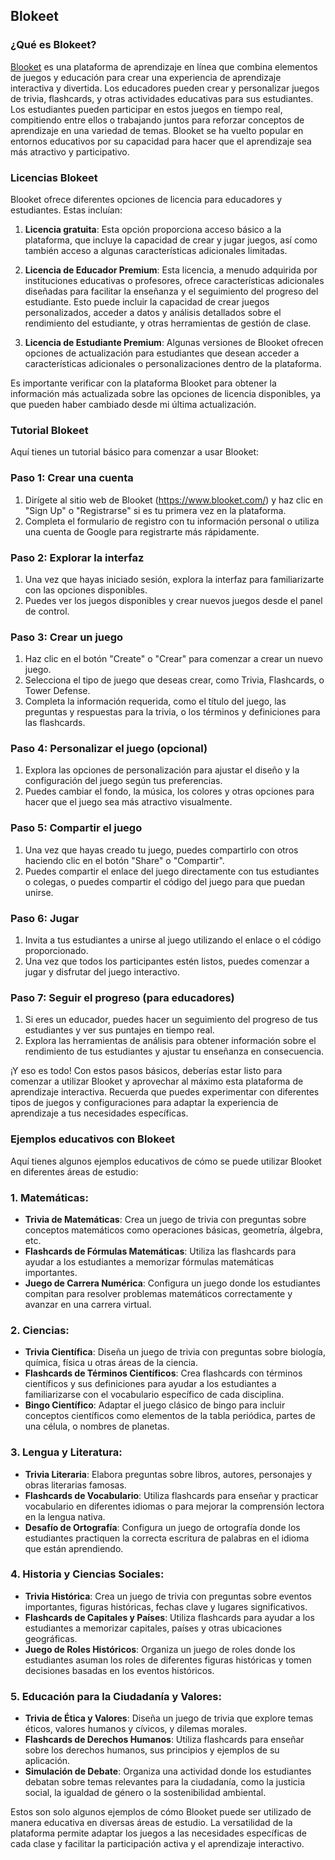 ## Blokeet

### ¿Qué es Blokeet?

[Blooket](https://www.blooket.com/) es una plataforma de aprendizaje en línea que combina elementos de juegos y educación para crear una experiencia de aprendizaje interactiva y divertida. Los educadores pueden crear y personalizar juegos de trivia, flashcards, y otras actividades educativas para sus estudiantes. Los estudiantes pueden participar en estos juegos en tiempo real, compitiendo entre ellos o trabajando juntos para reforzar conceptos de aprendizaje en una variedad de temas. Blooket se ha vuelto popular en entornos educativos por su capacidad para hacer que el aprendizaje sea más atractivo y participativo.

### Licencias Blokeet

Blooket ofrece diferentes opciones de licencia para educadores y estudiantes. Estas incluían:

1. **Licencia gratuita**: Esta opción proporciona acceso básico a la plataforma, que incluye la capacidad de crear y jugar juegos, así como también acceso a algunas características adicionales limitadas.

2. **Licencia de Educador Premium**: Esta licencia, a menudo adquirida por instituciones educativas o profesores, ofrece características adicionales diseñadas para facilitar la enseñanza y el seguimiento del progreso del estudiante. Esto puede incluir la capacidad de crear juegos personalizados, acceder a datos y análisis detallados sobre el rendimiento del estudiante, y otras herramientas de gestión de clase.

3. **Licencia de Estudiante Premium**: Algunas versiones de Blooket ofrecen opciones de actualización para estudiantes que desean acceder a características adicionales o personalizaciones dentro de la plataforma.

Es importante verificar con la plataforma Blooket para obtener la información más actualizada sobre las opciones de licencia disponibles, ya que pueden haber cambiado desde mi última actualización.

### Tutorial Blokeet

Aquí tienes un tutorial básico para comenzar a usar Blooket:

### Paso 1: Crear una cuenta
1. Dirígete al sitio web de Blooket (https://www.blooket.com/) y haz clic en "Sign Up" o "Registrarse" si es tu primera vez en la plataforma.
2. Completa el formulario de registro con tu información personal o utiliza una cuenta de Google para registrarte más rápidamente.

### Paso 2: Explorar la interfaz
1. Una vez que hayas iniciado sesión, explora la interfaz para familiarizarte con las opciones disponibles.
2. Puedes ver los juegos disponibles y crear nuevos juegos desde el panel de control.

### Paso 3: Crear un juego
1. Haz clic en el botón "Create" o "Crear" para comenzar a crear un nuevo juego.
2. Selecciona el tipo de juego que deseas crear, como Trivia, Flashcards, o Tower Defense.
3. Completa la información requerida, como el título del juego, las preguntas y respuestas para la trivia, o los términos y definiciones para las flashcards.

### Paso 4: Personalizar el juego (opcional)
1. Explora las opciones de personalización para ajustar el diseño y la configuración del juego según tus preferencias.
2. Puedes cambiar el fondo, la música, los colores y otras opciones para hacer que el juego sea más atractivo visualmente.

### Paso 5: Compartir el juego
1. Una vez que hayas creado tu juego, puedes compartirlo con otros haciendo clic en el botón "Share" o "Compartir".
2. Puedes compartir el enlace del juego directamente con tus estudiantes o colegas, o puedes compartir el código del juego para que puedan unirse.

### Paso 6: Jugar
1. Invita a tus estudiantes a unirse al juego utilizando el enlace o el código proporcionado.
2. Una vez que todos los participantes estén listos, puedes comenzar a jugar y disfrutar del juego interactivo.

### Paso 7: Seguir el progreso (para educadores)
1. Si eres un educador, puedes hacer un seguimiento del progreso de tus estudiantes y ver sus puntajes en tiempo real.
2. Explora las herramientas de análisis para obtener información sobre el rendimiento de tus estudiantes y ajustar tu enseñanza en consecuencia.

¡Y eso es todo! Con estos pasos básicos, deberías estar listo para comenzar a utilizar Blooket y aprovechar al máximo esta plataforma de aprendizaje interactiva. Recuerda que puedes experimentar con diferentes tipos de juegos y configuraciones para adaptar la experiencia de aprendizaje a tus necesidades específicas.


### Ejemplos educativos con Blokeet


Aquí tienes algunos ejemplos educativos de cómo se puede utilizar Blooket en diferentes áreas de estudio:

### 1. Matemáticas:
- **Trivia de Matemáticas**: Crea un juego de trivia con preguntas sobre conceptos matemáticos como operaciones básicas, geometría, álgebra, etc.
- **Flashcards de Fórmulas Matemáticas**: Utiliza las flashcards para ayudar a los estudiantes a memorizar fórmulas matemáticas importantes.
- **Juego de Carrera Numérica**: Configura un juego donde los estudiantes compitan para resolver problemas matemáticos correctamente y avanzar en una carrera virtual.

### 2. Ciencias:
- **Trivia Científica**: Diseña un juego de trivia con preguntas sobre biología, química, física u otras áreas de la ciencia.
- **Flashcards de Términos Científicos**: Crea flashcards con términos científicos y sus definiciones para ayudar a los estudiantes a familiarizarse con el vocabulario específico de cada disciplina.
- **Bingo Científico**: Adaptar el juego clásico de bingo para incluir conceptos científicos como elementos de la tabla periódica, partes de una célula, o nombres de planetas.

### 3. Lengua y Literatura:
- **Trivia Literaria**: Elabora preguntas sobre libros, autores, personajes y obras literarias famosas.
- **Flashcards de Vocabulario**: Utiliza flashcards para enseñar y practicar vocabulario en diferentes idiomas o para mejorar la comprensión lectora en la lengua nativa.
- **Desafío de Ortografía**: Configura un juego de ortografía donde los estudiantes practiquen la correcta escritura de palabras en el idioma que están aprendiendo.

### 4. Historia y Ciencias Sociales:
- **Trivia Histórica**: Crea un juego de trivia con preguntas sobre eventos importantes, figuras históricas, fechas clave y lugares significativos.
- **Flashcards de Capitales y Países**: Utiliza flashcards para ayudar a los estudiantes a memorizar capitales, países y otras ubicaciones geográficas.
- **Juego de Roles Históricos**: Organiza un juego de roles donde los estudiantes asuman los roles de diferentes figuras históricas y tomen decisiones basadas en los eventos históricos.

### 5. Educación para la Ciudadanía y Valores:
- **Trivia de Ética y Valores**: Diseña un juego de trivia que explore temas éticos, valores humanos y cívicos, y dilemas morales.
- **Flashcards de Derechos Humanos**: Utiliza flashcards para enseñar sobre los derechos humanos, sus principios y ejemplos de su aplicación.
- **Simulación de Debate**: Organiza una actividad donde los estudiantes debatan sobre temas relevantes para la ciudadanía, como la justicia social, la igualdad de género o la sostenibilidad ambiental.

Estos son solo algunos ejemplos de cómo Blooket puede ser utilizado de manera educativa en diversas áreas de estudio. La versatilidad de la plataforma permite adaptar los juegos a las necesidades específicas de cada clase y facilitar la participación activa y el aprendizaje interactivo.